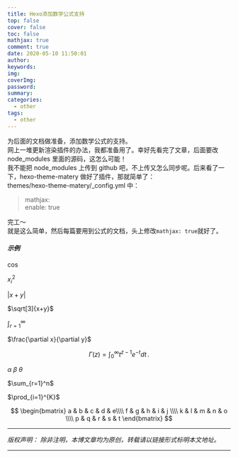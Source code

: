 ```yaml
---
title: Hexo添加数学公式支持
top: false
cover: false
toc: false
mathjax: true
comment: true
date: 2020-05-10 11:50:01
author:
keywords:
img:
coverImg:
password:
summary:
categories:
  - other
tags:
  - other
---
```


为后面的文档做准备，添加数学公式的支持。  
网上一堆更新渲染插件的办法，我都准备用了。幸好先看完了文章，后面要改 node_modules 里面的源码，这怎么可能！  
我不能把 node_modules 上传到 github 吧，不上传又怎么同步呢。后来看了一下，hexo-theme-matery 做好了插件，那就简单了：  
themes/hexo-theme-matery/\_config.yml 中：

> mathjax:  
>  enable: true

完工～  
就是这么简单，然后每篇要用到公式的文档，头上修改`mathjax: true`就好了。

#### _示例_

$\cos$

$x_i^2$

$|x+y|$

$\sqrt[3]{x+y}$

$\int_{r=1}^\infty$

$\frac{\partial x}{\partial y}$

$$\Gamma(z) = \int_0^\infty t^{z-1}e^{-t}dt\,.$$

$\alpha$ $\beta$ $\theta$

$\sum_{r=1}^n$

$\prod_{i=1}^{K}$

$$
\begin{bmatrix} a & b & c & d & e\\\\ f & g & h & i & j \\\\ k & l & m & n & o \\\\ p & q & r & s & t \end{bmatrix}
$$

---

_版权声明：_
_除非注明，本博文章均为原创，转载请以链接形式标明本文地址。_

---
